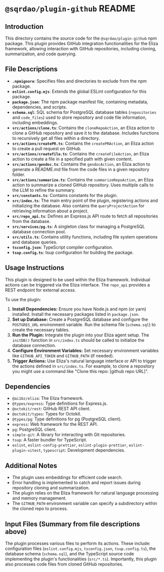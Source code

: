 # `@sqrdao/plugin-github` README

## Introduction

This directory contains the source code for the `@sqrdao/plugin-github` npm package. This plugin provides GitHub integration functionalities for the Eliza framework, allowing interaction with GitHub repositories, including cloning, summarization, and code querying.


## File Descriptions

* **`.npmignore`**: Specifies files and directories to exclude from the npm package.
* **`eslint.config.mjs`**: Extends the global ESLint configuration for this package.
* **`package.json`**:  The npm package manifest file, containing metadata, dependencies, and scripts.
* **`schema.sql`**: SQL schema for PostgreSQL database tables (`repositories` and `code_files`) used to store repository and code file information, including embeddings.
* **`src/actions/clone.ts`**: Contains the `cloneRepoAction`, an Eliza action to clone a GitHub repository and save it to the database.  Includes functions to recursively get all files within a directory.
* **`src/actions/createPR.ts`**: Contains the `createPRAction`, an Eliza action to create a pull request on GitHub.
* **`src/actions/createfile.ts`**: Contains the `createFileAction`, an Eliza action to create a file in a specified path with given content.
* **`src/actions/gendoc.ts`**: Contains the `gendocAction`, an Eliza action to generate a README.md file from the code files in a given repository folder.
* **`src/actions/summarize.ts`**: Contains the `summarizeRepoAction`, an Eliza action to summarize a cloned GitHub repository.  Uses multiple calls to the LLM to refine the summary.
* **`src/constants.ts`**: Contains constants for the plugin.
* **`src/index.ts`**: The main entry point of the plugin, registering actions and initializing the database.  Also contains the `queryProjectAction` for retrieving information about a project.
* **`src/repo_api.ts`**: Defines an Express.js API route to fetch all repositories from the database.
* **`src/services/pg.ts`**: A singleton class for managing a PostgreSQL database connection pool.
* **`src/utils.ts`**: Contains utility functions, including file system operations and database queries.
* **`tsconfig.json`**: TypeScript compiler configuration.
* **`tsup.config.ts`**: tsup configuration for building the package.


## Usage Instructions

This plugin is designed to be used within the Eliza framework.  Individual actions can be triggered via the Eliza interface.  The `repo_api` provides a REST endpoint for external access.

To use the plugin:

1.  **Install Dependencies:** Ensure you have Node.js and npm (or yarn) installed. Install the necessary packages listed in `package.json`.
2.  **Set up Database:** Create a PostgreSQL database and configure the `POSTGRES_URL` environment variable. Run the schema file (`schema.sql`) to create the necessary tables.
3.  **Run the Plugin:**  Integrate the plugin into your Eliza agent setup.  The `initDB()` function in `src/index.ts` should be called to initialize the database connection.
4.  **Configure Environment Variables:** Set necessary environment variables like `GITHUB_API_TOKEN` and `GITHUB_PATH` (if needed).
5. **Trigger Actions:** Use Eliza's natural language interface or API to trigger the actions defined in `src/index.ts`.  For example, to clone a repository you might use a command like "Clone this repo: [github repo URL]".


## Dependencies

* `@ai16z/eliza`: The Eliza framework.
* `@types/express`: Type definitions for Express.js.
* `@octokit/rest`: GitHub REST API client.
* `@octokit/types`: Types for Octokit.
* `@types/pg`: Type definitions for pg (PostgreSQL client).
* `express`: Web framework for the REST API.
* `pg`: PostgreSQL client.
* `simple-git`:  A library for interacting with Git repositories.
* `tsup`: A faster bundler for TypeScript.
* `eslint`, `eslint-config-prettier`, `eslint-plugin-prettier`, `eslint-plugin-vitest`, `typescript`: Development dependencies.


## Additional Notes

* The plugin uses embeddings for efficient code search.
* Error handling is implemented to catch and report issues during repository cloning and summarization.
* The plugin relies on the Eliza framework for natural language processing and memory management.
* The `GITHUB_PATH` environment variable can specify a subdirectory within the cloned repo to process.


## Input Files (Summary from file descriptions above)

The plugin processes various files to perform its actions.  These include: configuration files (`eslint.config.mjs`, `tsconfig.json`, `tsup.config.ts`), the database schema (`schema.sql`), and the TypeScript source code implementing the plugin's functionalities (`src/*.ts`).  Importantly, this plugin also processes code files from cloned GitHub repositories.